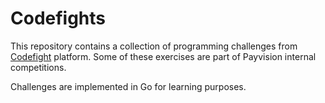 # Codefights

This repository contains a collection of programming challenges from [Codefight](https://codefights.com/) platform. Some of these exercises are part of Payvision internal competitions.

Challenges are implemented in Go for learning purposes.
